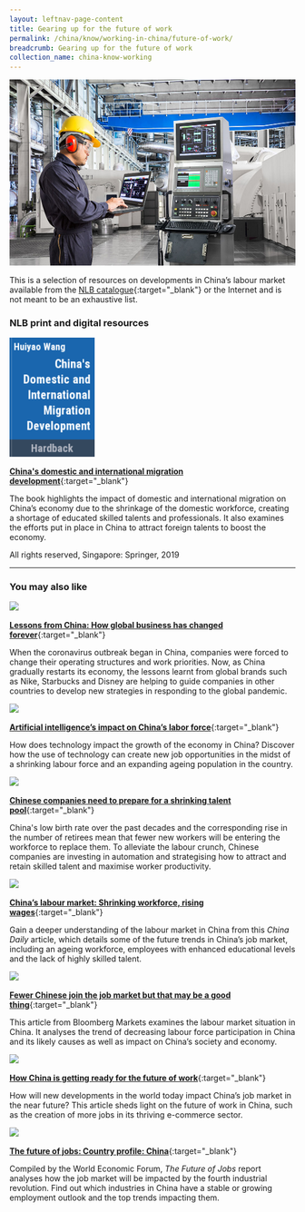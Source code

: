 ```yaml
---
layout: leftnav-page-content
title: Gearing up for the future of work
permalink: /china/know/working-in-china/future-of-work/
breadcrumb: Gearing up for the future of work
collection_name: china-know-working
---
```


<img src="\images\china-working\future-of-work.jpg" alt="future of work" style="width:800px;" />

This is a selection of resources on developments in China’s labour market available from the [NLB catalogue](http://catalogue.nlb.gov.sg/){:target="_blank"} or the Internet and is not meant to be an exhaustive list.

### **NLB print and digital resources**

<img src="/images/book-covers/China's domestic and international migration development.png" style="width:150px;" />

[**China's domestic and international migration development**](https://eservice.nlb.gov.sg/item_holding.aspx?bid=204144418){:target="_blank"}

The book highlights the impact of domestic and international migration on China’s economy due to the shrinkage of the domestic workforce, creating a shortage of educated skilled talents and professionals. It also examines the efforts put in place in China to attract foreign talents to boost the economy.

All rights reserved, Singapore: Springer, 2019

---

### **You may also like**

<img src="/images/resources/Article 3.jpg" style="width:180px;" />

[**Lessons from China: How global business has changed forever**](https://edition.cnn.com/2020/04/30/business/lessons-from-china-business-coronavirus-intl-hnk/index.html){:target="_blank"}

When the coronavirus outbreak began in China, companies were forced to change their operating structures and work priorities. Now, as China gradually restarts its economy, the lessons learnt from global brands such as Nike, Starbucks and Disney are helping to guide companies in other countries to develop new strategies in responding to the global pandemic.

<img src="/images/resources/Article 1.jpg" style="width:180px;" />

[**Artificial intelligence’s impact on China’s labor force**](https://theeconreview.com/2018/11/11/artificial-intelligences-impact-on-chinas-labor-force/){:target="_blank"}

How does technology impact the growth of the economy in China? Discover how the use of technology can create new job opportunities in the midst of a shrinking labour force and an expanding ageing population in the country.

<img src="/images/resources/Article 2.jpg" style="width:180px;" />

[**Chinese companies need to prepare for a shrinking talent pool**](https://www.weforum.org/agenda/2019/06/chinese-companies-need-to-prepare-for-a-shrinking-talent-pool/){:target="_blank"}

China's low birth rate over the past decades and the corresponding rise in the number of retirees mean that fewer new workers will be entering the workforce to replace them. To alleviate the labour crunch, Chinese companies are investing in automation and strategising how to attract and retain skilled talent and maximise worker productivity.

<img src="/images/resources/Article 4.jpg" style="width:180px;" />

[**China’s labour market: Shrinking workforce, rising wages**](http://www.chinadaily.com.cn/china/2016-11/21/content_27444998.htm){:target="_blank"}

Gain a deeper understanding of the labour market in China from this *China Daily* article, which details some of the future trends in China’s job market, including an ageing workforce, employees with enhanced educational levels and the lack of highly skilled talent.

<img src="/images/resources/Article 3.jpg" style="width:180px;" />

[**Fewer Chinese join the job market but that may be a good thing**](https://www.bloomberg.com/news/articles/2017-03-27/china-s-falling-labor-participation-rate-adds-to-growth-squeeze){:target="_blank"}

This article from Bloomberg Markets examines the labour market situation in China. It analyses the trend of decreasing labour force participation in China and its likely causes as well as impact on China’s society and economy.

<img src="/images/resources/Article 1.jpg" style="width:180px;" />

[**How China is getting ready for the future of work**](http://www.ilo.org/beijing/information-resources/public-information/press-releases/WCMS_499734/lang--en/index.htm){:target="_blank"}

How will new developments in the world today impact China’s job market in the near future? This article sheds light on the future of work in China, such as the creation of more jobs in its thriving e-commerce sector.

<img src="/images/resources/Article 2.jpg" style="width:180px;" />

[**The future of jobs: Country profile: China**](http://reports.weforum.org/future-of-jobs-2016/china-2/){:target="_blank"}

Compiled by the World Economic Forum, *The Future of Jobs* report analyses how the job market will be impacted by the fourth industrial revolution. Find out which industries in China have a stable or growing employment outlook and the top trends impacting them.